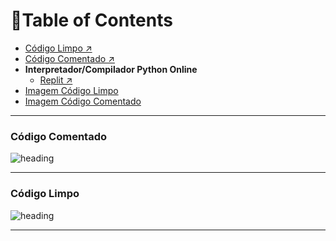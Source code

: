 # 📖Table of Contents
- [Código Limpo ↗](https://github.com/mrslima/PUC_CC/blob/main/TDE/Raciocinio_Algoritmico/Jogo_da_Forca/%5Bcod%20limpo%5D%20-%20jogo_da_forca_cli.py)
- [Código Comentado ↗](https://github.com/mrslima/PUC_CC/blob/main/TDE/Raciocinio_Algoritmico/Jogo_da_Forca/%5Bcod%20comentado%5D%20-%20jogo_da_forca_cli.py)
- **Interpretador/Compilador Python Online**
  - [Replit ↗](https://replit.com/@mrslima/BadWelloffCommercialsoftware#TDE/Racioc%C3%ADnio%20Algor%C3%ADtmico/Jogo%20da%20Forca/%5Bcod%20limpo%5D%20-%20jogo_da_forca.py)
- [Imagem Código Limpo](#Código-Comentado)
- [Imagem Código Comentado](#Código-Limpo)

----

### Código Comentado
<img alt="heading" src="https://github.com/mrslima/PUC_CC/blob/main/TDE/Raciocinio_Algoritmico/Jogo_da_Forca/codigo_comentado_img.png">

----

### Código Limpo
<img alt="heading" src="https://github.com/mrslima/PUC_CC/blob/main/TDE/Raciocinio_Algoritmico/Jogo_da_Forca/codigo_limpo_img.png">

----
